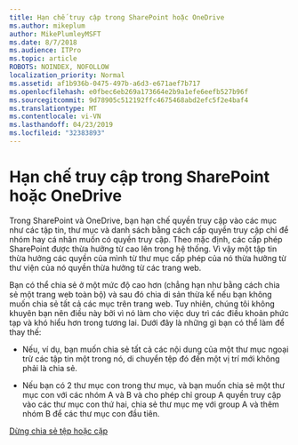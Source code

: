 ```yaml
---
title: Hạn chế truy cập trong SharePoint hoặc OneDrive
ms.author: mikeplum
author: MikePlumleyMSFT
ms.date: 8/7/2018
ms.audience: ITPro
ms.topic: article
ROBOTS: NOINDEX, NOFOLLOW
localization_priority: Normal
ms.assetid: af1b936b-0475-497b-a6d3-e671aef7b717
ms.openlocfilehash: e0fbec6eb269a173664e2b9a1efe6eefb527b96f
ms.sourcegitcommit: 9d78905c512192ffc4675468abd2efc5f2e4baf4
ms.translationtype: MT
ms.contentlocale: vi-VN
ms.lasthandoff: 04/23/2019
ms.locfileid: "32383893"
---
```

# <a name="restrict-access-in-sharepoint-or-onedrive"></a>Hạn chế truy cập trong SharePoint hoặc OneDrive

Trong SharePoint và OneDrive, bạn hạn chế quyền truy cập vào các mục như các tập tin, thư mục và danh sách bằng cách cấp quyền truy cập chỉ để nhóm hay cá nhân muốn có quyền truy cập. Theo mặc định, các cấp phép SharePoint được thừa hưởng từ cao lên trong hệ thống. Vì vậy một tập tin thừa hưởng các quyền của mình từ thư mục cấp phép của nó thừa hưởng từ thư viện của nó quyền thừa hưởng từ các trang web.
  
Bạn có thể chia sẻ ở một mức độ cao hơn (chẳng hạn như bằng cách chia sẻ một trang web toàn bộ) và sau đó chia di sản thừa kế nếu bạn không muốn chia sẻ tất cả các mục trên trang web. Tuy nhiên, chúng tôi không khuyên bạn nên điều này bởi vì nó làm cho việc duy trì các điều khoản phức tạp và khó hiểu hơn trong tương lai. Dưới đây là những gì bạn có thể làm để thay thế:
  
- Nếu, ví dụ, bạn muốn chia sẻ tất cả các nội dung của một thư mục ngoại trừ các tập tin một trong nó, di chuyển tệp đó đến một vị trí mới không phải là chia sẻ.
    
- Nếu bạn có 2 thư mục con trong thư mục, và bạn muốn chia sẻ một thư mục con với các nhóm A và B và cho phép chỉ group A quyền truy cập vào các thư mục con thứ hai, chia sẻ thư mục mẹ với group A và thêm nhóm B để các thư mục con đầu tiên.
    
[Dừng chia sẻ tệp hoặc cặp](https://go.microsoft.com/fwlink/?linkid=2008861)
  

